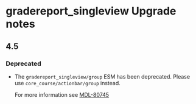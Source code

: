 # gradereport_singleview Upgrade notes

## 4.5

### Deprecated

- The `gradereport_singleview/group` ESM has been deprecated. Please use `core_course/actionbar/group` instead.

  For more information see [MDL-80745](https://tracker.agpu.org/browse/MDL-80745)
